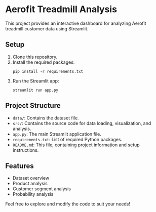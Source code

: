 # Aerofit Treadmill Analysis

This project provides an interactive dashboard for analyzing Aerofit treadmill customer data using Streamlit.

## Setup

1. Clone this repository.
2. Install the required packages:
   ```
   pip install -r requirements.txt
   ```
3. Run the Streamlit app:
   ```
   streamlit run app.py
   ```

## Project Structure

- `data/`: Contains the dataset file.
- `src/`: Contains the source code for data loading, visualization, and analysis.
- `app.py`: The main Streamlit application file.
- `requirements.txt`: List of required Python packages.
- `README.md`: This file, containing project information and setup instructions.

## Features

- Dataset overview
- Product analysis
- Customer segment analysis
- Probability analysis

Feel free to explore and modify the code to suit your needs!